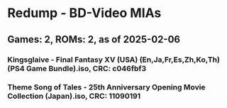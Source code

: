 # Redump - BD-Video MIAs
## Games: 2, ROMs: 2, as of 2025-02-06
### Kingsglaive - Final Fantasy XV (USA) (En,Ja,Fr,Es,Zh,Ko,Th) (PS4 Game Bundle).iso, CRC: c046fbf3
### Theme Song of Tales - 25th Anniversary Opening Movie Collection (Japan).iso, CRC: 11090191
